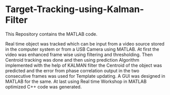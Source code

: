 # Target-Tracking-using-Kalman-Filter
This Repository contains the MATLAB code.

Real time object was tracked which can be input from a video source stored in the computer system or from a USB Camera using MATLAB. At first the video was enhanced frame wise using filtering and thresholding. Then Centroid tracking was done and then using prediction Algorithm implemented with the help of KALMAN filter the Centroid of the object was predicted and the error from phase correlation output in the two consecutive frames was used for Template updating. A GUI was designed in MATLAB for the same. At last using Real time Workshop in MATLAB optimized C++ code was generated.

